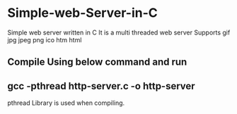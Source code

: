 # Simple-web-Server-in-C
Simple web server written in C
It is a multi threaded web server 
Supports 
        gif
       jpg
       jpeg
       png
       ico
       htm
       html 
## Compile Using below command and run
## gcc -pthread http-server.c -o http-server

pthread Library is used when compiling.
